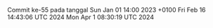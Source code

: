 Commit ke-55 pada tanggal Sun Jan 01 14:00 2023 +0100
Fri Feb 16 14:43:06 UTC 2024
Mon Apr  1 08:30:19 UTC 2024
